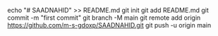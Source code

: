 echo "# SAADNAHID" >> README.md
git init
git add README.md
git commit -m "first commit"
git branch -M main
git remote add origin https://github.com/m-s-gdoxp/SAADNAHID.git
git push -u origin main
